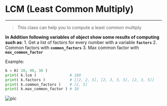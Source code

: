 # LCM (Least Common Multiply)
___
> This class can help you to compute a least common multiply

__In Addition following variables of object show some results of computing such as__:
    1. Get a list of factors for every number with a variable __```factors```__
    2. Common factors with __```common_factors```__
    3. Max common factor with __```max_common_factor```__
   
   Example: 
   ```python
k = K( 20, 90, 30 )
print( k.lcm )               # 180
print( k.factors )           # [[2, 2, 5], [2, 3, 3, 5], [2, 3, 5]]
print( k.common_factors )    # [2, 5]
print( k.max_common_factor ) # 10
   ```
 

![pic](https://images2.imgbox.com/38/1f/LPG1p1By_o.png)
